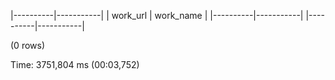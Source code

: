 |----------|-----------|
| work_url | work_name |
|----------|-----------|
|----------|-----------|

(0 rows)

Time: 3751,804 ms (00:03,752)
